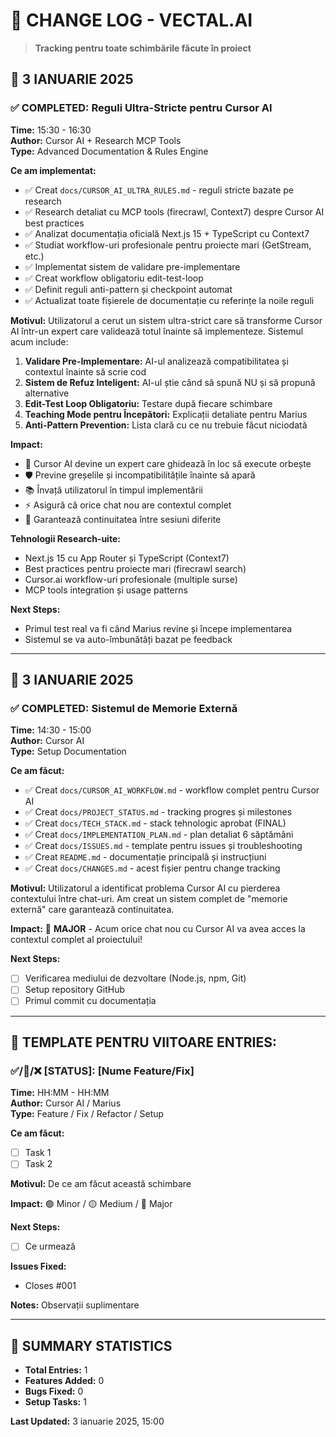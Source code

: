 # 📝 CHANGE LOG - VECTAL.AI

> **Tracking pentru toate schimbările făcute în proiect**

## 📅 3 IANUARIE 2025

### ✅ COMPLETED: Reguli Ultra-Stricte pentru Cursor AI
**Time:** 15:30 - 16:30  
**Author:** Cursor AI + Research MCP Tools  
**Type:** Advanced Documentation & Rules Engine

**Ce am implementat:**
- ✅ Creat `docs/CURSOR_AI_ULTRA_RULES.md` - reguli stricte bazate pe research
- ✅ Research detaliat cu MCP tools (firecrawl, Context7) despre Cursor AI best practices
- ✅ Analizat documentația oficială Next.js 15 + TypeScript cu Context7
- ✅ Studiat workflow-uri profesionale pentru proiecte mari (GetStream, etc.)
- ✅ Implementat sistem de validare pre-implementare
- ✅ Creat workflow obligatoriu edit-test-loop
- ✅ Definit reguli anti-pattern și checkpoint automat
- ✅ Actualizat toate fișierele de documentație cu referințe la noile reguli

**Motivul:**
Utilizatorul a cerut un sistem ultra-strict care să transforme Cursor AI într-un expert care validează totul înainte să implementeze. Sistemul acum include:

1. **Validare Pre-Implementare:** AI-ul analizează compatibilitatea și contextul înainte să scrie cod
2. **Sistem de Refuz Inteligent:** AI-ul știe când să spună NU și să propună alternative
3. **Edit-Test Loop Obligatoriu:** Testare după fiecare schimbare
4. **Teaching Mode pentru Începători:** Explicații detaliate pentru Marius
5. **Anti-Pattern Prevention:** Lista clară cu ce nu trebuie făcut niciodată

**Impact:**
- 🎯 Cursor AI devine un expert care ghidează în loc să execute orbește
- 🛡️ Previne greșelile și incompatibilitățile înainte să apară
- 📚 Învață utilizatorul în timpul implementării
- ⚡ Asigură că orice chat nou are contextul complet
- 🔄 Garantează continuitatea între sesiuni diferite

**Tehnologii Research-uite:**
- Next.js 15 cu App Router și TypeScript (Context7)
- Best practices pentru proiecte mari (firecrawl search)
- Cursor.ai workflow-uri profesionale (multiple surse)
- MCP tools integration și usage patterns

**Next Steps:**
- Primul test real va fi când Marius revine și începe implementarea
- Sistemul se va auto-îmbunătăți bazat pe feedback

---

## 📅 3 IANUARIE 2025

### ✅ COMPLETED: Sistemul de Memorie Externă
**Time:** 14:30 - 15:00  
**Author:** Cursor AI  
**Type:** Setup Documentation

**Ce am făcut:**
- ✅ Creat `docs/CURSOR_AI_WORKFLOW.md` - workflow complet pentru Cursor AI
- ✅ Creat `docs/PROJECT_STATUS.md` - tracking progres și milestones
- ✅ Creat `docs/TECH_STACK.md` - stack tehnologic aprobat (FINAL)
- ✅ Creat `docs/IMPLEMENTATION_PLAN.md` - plan detaliat 6 săptămâni
- ✅ Creat `docs/ISSUES.md` - template pentru issues și troubleshooting
- ✅ Creat `README.md` - documentație principală și instrucțiuni
- ✅ Creat `docs/CHANGES.md` - acest fișier pentru change tracking

**Motivul:**
Utilizatorul a identificat problema Cursor AI cu pierderea contextului între chat-uri. Am creat un sistem complet de "memorie externă" care garantează continuitatea.

**Impact:**
🚀 **MAJOR** - Acum orice chat nou cu Cursor AI va avea acces la contextul complet al proiectului!

**Next Steps:**
- [ ] Verificarea mediului de dezvoltare (Node.js, npm, Git)
- [ ] Setup repository GitHub
- [ ] Primul commit cu documentația

---

## 📝 TEMPLATE PENTRU VIITOARE ENTRIES:

### ✅/🔄/❌ [STATUS]: [Nume Feature/Fix]
**Time:** HH:MM - HH:MM  
**Author:** Cursor AI / Marius  
**Type:** Feature / Fix / Refactor / Setup

**Ce am făcut:**
- [ ] Task 1
- [ ] Task 2

**Motivul:**
De ce am făcut această schimbare

**Impact:**
🟢 Minor / 🟡 Medium / 🚀 Major

**Next Steps:**
- [ ] Ce urmează

**Issues Fixed:**
- Closes #001

**Notes:**
Observații suplimentare

---

## 🎯 SUMMARY STATISTICS

- **Total Entries:** 1
- **Features Added:** 0
- **Bugs Fixed:** 0
- **Setup Tasks:** 1

**Last Updated:** 3 ianuarie 2025, 15:00 